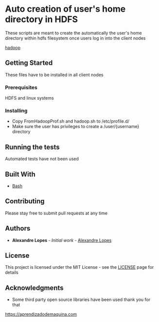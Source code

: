# Auto creation of user's home directory in HDFS

These scripts are meant to create the automatically the user's home directory within hdfs filesystem once users log in into the client nodes 

[hadoop](https://miro.medium.com/max/575/1*4hrapVX5mm02qZW6iktAQw.jpeg)

## Getting Started

These files have to be installed in all client nodes

### Prerequisites

HDFS and linux systems

### Installing

* Copy FromHadoopProf.sh and hadoop.sh to /etc/profile.d/
* Make sure the user has privileges to create a /user/{username} directory

## Running the tests

Automated tests have not been used 

## Built With

* [Bash](https://www.gnu.org/software/bash/)

## Contributing

Please stay free to submit pull requests at any time

## Authors

* **Alexandre Lopes** - *Initial work* - [Alexandre Lopes](http://alexandre-lopes.com)

## License

This project is licensed under the MIT License - see the [LICENSE](https://en.wikipedia.org/wiki/MIT_License) page for details

## Acknowledgments

* Some third party open source libraries have been used thank you for that


https://aprendizadodemaquina.com

